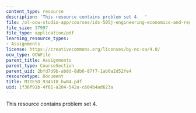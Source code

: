 ```yaml
---
content_type: resource
description: 'This resource contains problem set 4.  '
file: /ol-ocw-studio-app/courses/ids-505j-engineering-economics-and-regulation-of-the-electric-power-sector-spring-2010/1f36f91b4f61a204542ac604b4ad623a_MITESD_934S10_hw04.pdf
file_size: 37997
file_type: application/pdf
learning_resource_types:
- Assignments
license: https://creativecommons.org/licenses/by-nc-sa/4.0/
ocw_type: OCWFile
parent_title: Assignments
parent_type: CourseSection
parent_uid: 2bfd7d9b-ab8d-8db6-87f7-1ab0a2d52fe4
resourcetype: Document
title: MITESD_934S10_hw04.pdf
uid: 1f36f91b-4f61-a204-542a-c604b4ad623a
---
```

This resource contains problem set 4.  